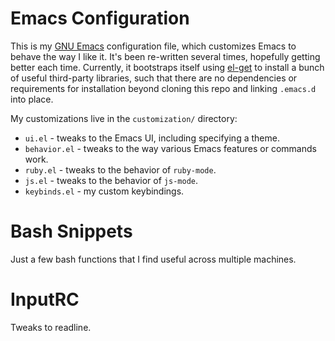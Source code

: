 Emacs Configuration
===================

This is my [GNU Emacs](http://www.gnu.org/software/emacs/) configuration file,
which customizes Emacs to behave the way I like it.  It's been re-written
several times, hopefully getting better each time.  Currently, it bootstraps
itself using [el-get](https://github.com/dimitri/el-get) to install a bunch
of useful third-party libraries, such that there are no dependencies or
requirements for installation beyond cloning this repo and linking `.emacs.d`
into place.

My customizations live in the `customization/` directory:

* `ui.el` - tweaks to the Emacs UI, including specifying a theme.
* `behavior.el` - tweaks to the way various Emacs features or commands work.
* `ruby.el` - tweaks to the behavior of `ruby-mode`.
* `js.el` - tweaks to the behavior of `js-mode`.
* `keybinds.el` - my custom keybindings.

Bash Snippets
=============

Just a few bash functions that I find useful across multiple machines.

InputRC
=======

Tweaks to readline.